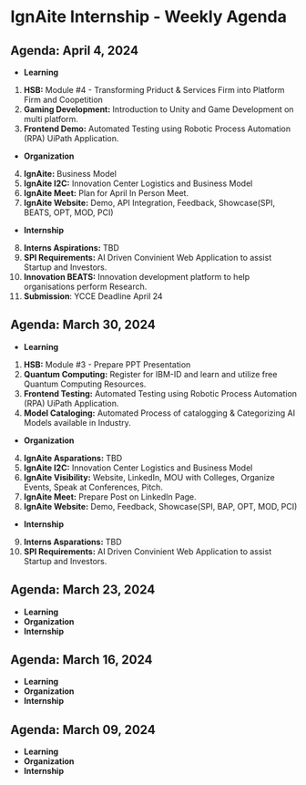 # IgnAite Internship - Weekly Agenda

## Agenda: April 4, 2024
- **Learning**
1. **HSB:** Module #4 - Transforming Priduct & Services Firm into Platform Firm and Coopetition
2. **Gaming Development:** Introduction to Unity and Game Development on multi platform.
3. **Frontend Demo:** Automated Testing using Robotic Process Automation (RPA) UiPath Application.

- **Organization**
4. **IgnAite:** Business Model
5. **IgnAite I2C:** Innovation Center Logistics and Business Model
6. **IgnAite Meet:** Plan for April In Person Meet.
7. **IgnAite Website:** Demo, API Integration, Feedback, Showcase(SPI, BEATS, OPT, MOD, PCI)

- **Internship**
8. **Interns Aspirations:** TBD
9. **SPI Requirements:** AI Driven Convinient Web Application to assist Startup and Investors.
10. **Innovation BEATS:** Innovation development platform to help organisations perform Research. 
11. **Submission**: YCCE Deadline April 24


## Agenda: March 30, 2024
- **Learning**
1. **HSB:** Module #3 - Prepare PPT Presentation
2. **Quantum Computing:** Register for IBM-ID and learn and utilize free Quantum Computing Resources.
3. **Frontend Testing:** Automated Testing using Robotic Process Automation (RPA) UiPath Application.
4. **Model Cataloging:** Automated Process of catalogging & Categorizing AI Models available in Industry.
- **Organization**
4. **IgnAite Asparations:** TBD
5. **IgnAite I2C:** Innovation Center Logistics and Business Model
6. **IgnAite Visibility:** Website, LinkedIn, MOU with Colleges, Organize Events, Speak at Conferences, Pitch.
7. **IgnAite Meet:** Prepare Post on LinkedIn Page.
8. **IgnAite Website:** Demo, Feedback, Showcase(SPI, BAP, OPT, MOD, PCI)
- **Internship**
9. **Interns Asparations:** TBD
10. **SPI Requirements:** AI Driven Convinient Web Application to assist Startup and Investors.


## Agenda: March 23, 2024
- **Learning**
- **Organization**
- **Internship**


## Agenda: March 16, 2024
- **Learning**
- **Organization**
- **Internship**

  
## Agenda: March 09, 2024
- **Learning**
- **Organization**
- **Internship**
